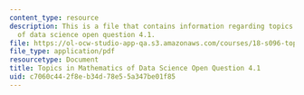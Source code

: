 ```yaml
---
content_type: resource
description: This is a file that contains information regarding topics in mathematics
  of data science open question 4.1.
file: https://ol-ocw-studio-app-qa.s3.amazonaws.com/courses/18-s096-topics-in-mathematics-of-data-science-fall-2015/c7060c442f8eb34d78e55a347be01f85_MIT18_S096F15_Open4.1.pdf
file_type: application/pdf
resourcetype: Document
title: Topics in Mathematics of Data Science Open Question 4.1
uid: c7060c44-2f8e-b34d-78e5-5a347be01f85
---
```

